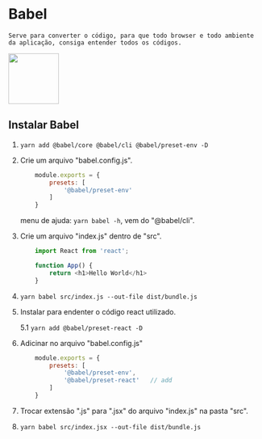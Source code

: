 # Babel

    Serve para converter o código, para que todo browser e todo ambiente da aplicação, consiga entender todos os códigos.

[ <img style="width: 100px;" src="https://d33wubrfki0l68.cloudfront.net/7a197cfe44548cc1a3f581152af70a3051e11671/78df8/img/babel.svg"> ](https://babeljs.io/)

## Instalar Babel

1. `yarn add @babel/core @babel/cli @babel/preset-env -D`

2. Crie um arquivo "babel.config.js".

    ```js
        module.exports = {
            presets: [
                '@babel/preset-env'
            ]
        }
    ```

    menu de ajuda: `yarn babel -h`, vem do "@babel/cli".

3. Crie um arquivo "index.js" dentro de "src".

    ```js
        import React from 'react';

        function App() {
            return <h1>Hello World</h1>
        }
    ```

4. `yarn babel src/index.js --out-file dist/bundle.js`


5. Instalar para endenter o código react utilizado.

    5.1 `yarn add @babel/preset-react -D`

6. Adicinar no arquivo "babel.config.js"

    ```js
        module.exports = {
            presets: [
                '@babel/preset-env',
                '@babel/preset-react'   // add
            ]
        }
    ```

7. Trocar extensão ".js" para ".jsx" do arquivo "index.js" na pasta "src".

8. `yarn babel src/index.jsx --out-file dist/bundle.js`

